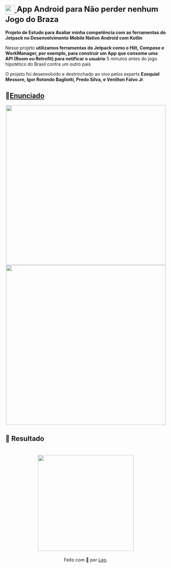<h1>
<div style="font-size: 24px;">
    <a href="https://www.dio.me/">
        <img align="center" width="30px" src="https://hermes.digitalinnovation.one/assets/diome/logo-minimized.png">
    </a>
    <span>App Android para Não perder nenhum Jogo do Braza</span>
</div>
</h1>

**Projeto de Estudo para Avaliar minha competência com as ferramentas do Jetpack no Desenvolvimento Mobile Nativo Android com Kotlin**

Nesse projeto **utilizamos ferramentas do Jetpack como o Hilt, Compose e WorkManager, por exemplo, para construir um App que consome uma API (Room ou Retrofit) para notificar o usuário** 5 minutos antes do jogo hipotético do Brasil contra um outro país

O projeto foi desenvolvido e destrinchado ao vivo pelos experts **Ezequiel Messore, Igor Rotondo Bagliotti, Predo Silva, e Venilton Falvo Jr**.

## 📝[Enunciado](https://github.com/digitalinnovationone/copa-2022-android/tree/feature/base-project)
<div align="center">
    <img align="center" width="500px" src="https://i.imgur.com/fSlgzTa.png">
    <img align="center" width="500px" src="https://i.imgur.com/KH6mDXe.png">
</div>

## 📱 Resultado
<h1>
<div align="center">
    <img align="center" width="300px" src="https://i.imgur.com/6xCySMm.png">
</div>
</h1>
<div align="center">Feito com 💙 por <a href="https://github.com/leonardocassauara">Leo</a>.</div>